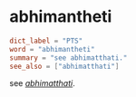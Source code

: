 # abhimantheti

``` toml
dict_label = "PTS"
word = "abhimantheti"
summary = "see abhimatthati."
see_also = ["abhimatthati"]
```

see *[abhimatthati](abhimatthati.md)*.

